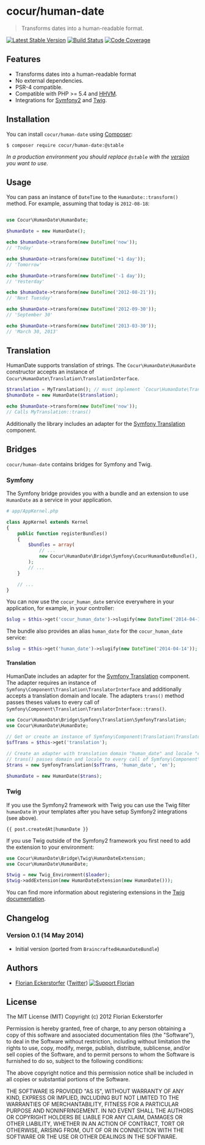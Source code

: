 cocur/human-date
================

> Transforms dates into a human-readable format.

[![Latest Stable Version](http://img.shields.io/packagist/v/cocur/human-date.svg)](https://packagist.org/packages/cocur/human-date)
[![Build Status](http://img.shields.io/travis/cocur/human-date.svg)](https://travis-ci.org/cocur/human-date)
[![Code Coverage](http://img.shields.io/coveralls/cocur/human-date.svg)](https://coveralls.io/r/cocur/human-date)


Features
--------

- Transforms dates into a human-readable format
- No external dependencies.
- PSR-4 compatible.
- Compatible with PHP >= 5.4 and [HHVM](http://hhvm.com).
- Integrations for [Symfony2](http://symfony.com) and [Twig](http://twig.sensiolabs.org).


Installation
------------

You can install `cocur/human-date` using [Composer](https://getcomposer.org):

```shell
$ composer require cocur/human-date:@stable
```

*In a production environment you should replace `@stable` with the [version](https://github.com/cocur/human-date/releases) you want to use.*


Usage
-----

You can pass an instance of `DateTime` to the `HumanDate::transform()` method. For example, assuming that today is `2012-08-18`:

```php

use Cocur\HumanDate\HumanDate;

$humanDate = new HumanDate();

echo $humanDate->transform(new DateTime('now'));
// 'Today'

echo $humanDate->transform(new DateTime('+1 day'));
// 'Tomorrow'

echo $humanDate->transform(new DateTime('-1 day'));
// 'Yesterday'

echo $humanDate->transform(new DateTime('2012-08-21'));
// 'Next Tuesday'

echo $humanDate->transform(new DateTime('2012-09-30'));
// 'September 30'

echo $humanDate->transform(new DateTime('2013-03-30'));
// 'March 30, 2013'
```


Translation
-----------

HumanDate supports translation of strings. The `Cocur\HumanDate\HumanDate` constructor accepts an instance of `Cocur\HumanDate\Translation\TranslationInterface`.

```php
$translation = MyTranslation(); // must implement `Cocur\HumanDate\Translation\TranslationInterface`
$humanDate = new HumanDate($translation);

echo $humanDate->transform(new DateTime('now'));
// Calls MyTranslation::trans()
```

Additionally the library includes an adapter for the [Symfony Translation](http://symfony.com/doc/current/components/translation/index.html) component.


Bridges
-------

`cocur/human-date` contains bridges for Symfony and Twig.

### Symfony

The Symfony bridge provides you with a bundle and an extension to use `HumanDate` as a service in your application.

```php
# app/AppKernel.php

class AppKernel extends Kernel
{
    public function registerBundles()
    {
        $bundles = array(
            // ...
            new Cocur\HumanDate\Bridge\Symfony\CocurHumanDateBundle(),
        );
        // ...
    }

    // ...
}
```

You can now use the `cocur_human_date` service everywhere in your application, for example, in your controller:

```php
$slug = $this->get('cocur_human_date')->slugify(new DateTime('2014-04-14'));
```

The bundle also provides an alias `human_date` for the `cocur_human_date` service:

```php
$slug = $this->get('human_date')->slugify(new DateTime('2014-04-14'));
```

#### Translation

HumanDate includes an adapter for the [Symfony Translation](http://symfony.com/doc/current/components/translation/index.html) component. The adapter requires an instance of `Symfony\Component\Translation\TranslatorInterface` and additionally accepts a translation domain and locale. The adapters `trans()` method passes theses values to every call of `Symfony\Component\Translation\TranslatorInterface::trans()`.

```php
use Cocur\HumanDate\Bridge\Symfony\Translation\SymfonyTranslation;
use Cocur\HumanDate\HumanDate;

// Get or create an instance of Symfony\Component\Translation\TranslatorInterface
$sfTrans = $this->get('translation');

// Create an adapter with translation domain "human_date" and locale "en"
// trans() passes domain and locale to every call of Symfony\Component\Translation\TranslatorInterface::trans()
$trans = new SymfonyTranslation($sfTrans, 'human_date', 'en');

$humanDate = new HumanDate($trans);
```

### Twig

If you use the Symfony2 framework with Twig you can use the Twig filter `humanDate` in your templates after you have setup Symfony2 integrations (see above).

```twig
{{ post.createdAt|humanDate }}
```

If you use Twig outside of the Symfony2 framework you first need to add the extension to your environment:

```php
use Cocur\HumanDate\Bridge\Twig\HumanDateExtension;
use Cocur\HumanDate\HumanDate;

$twig = new Twig_Environment($loader);
$twig->addExtension(new HumanDateExtension(new HumanDate()));
```

You can find more information about registering extensions in the [Twig documentation](http://twig.sensiolabs.org/doc/advanced.html#creating-an-extension).


Changelog
---------

### Version 0.1 (14 May 2014)

- Initial version (ported from `BraincraftedHumanDateBundle`)


Authors
-------

- [Florian Eckerstorfer](http://florian.ec) ([Twitter](http://twitter.com/Florian_))  [![Support Florian](http://img.shields.io/gittip/florianeckerstorfer.svg)](https://www.gittip.com/FlorianEckerstorfer/)


License
-------

The MIT License (MIT)
Copyright (c) 2012 Florian Eckerstorfer

Permission is hereby granted, free of charge, to any person obtaining a copy of this software and associated documentation files (the "Software"), to deal in the Software without restriction, including without limitation the rights to use, copy, modify, merge, publish, distribute, sublicense, and/or sell copies of the Software, and to permit persons to whom the Software is furnished to do so, subject to the following conditions:

The above copyright notice and this permission notice shall be included in all copies or substantial portions of the Software.

THE SOFTWARE IS PROVIDED "AS IS", WITHOUT WARRANTY OF ANY KIND, EXPRESS OR IMPLIED, INCLUDING BUT NOT LIMITED TO THE WARRANTIES OF MERCHANTABILITY, FITNESS FOR A PARTICULAR PURPOSE AND NONINFRINGEMENT. IN NO EVENT SHALL THE AUTHORS OR COPYRIGHT HOLDERS BE LIABLE FOR ANY CLAIM, DAMAGES OR OTHER LIABILITY, WHETHER IN AN ACTION OF CONTRACT, TORT OR OTHERWISE, ARISING FROM, OUT OF OR IN CONNECTION WITH THE SOFTWARE OR THE USE OR OTHER DEALINGS IN THE SOFTWARE.
